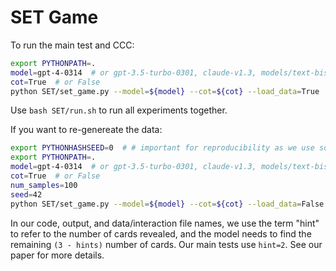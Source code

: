 # SET Game

To run the main test and CCC:
```bash
export PYTHONPATH=.
model=gpt-4-0314  # or gpt-3.5-turbo-0301, claude-v1.3, models/text-bison-001
cot=True  # or False
python SET/set_game.py --model=${model} --cot=${cot} --load_data=True
```

Use `bash SET/run.sh` to run all experiments together.

If you want to re-genereate the data:
```bash
export PYTHONHASHSEED=0  # # important for reproducibility as we use some Set structures
export PYTHONPATH=.
model=gpt-4-0314  # or gpt-3.5-turbo-0301, claude-v1.3, models/text-bison-001
cot=True  # or False
num_samples=100
seed=42
python SET/set_game.py --model=${model} --cot=${cot} --load_data=False --rounds=${num_samples} --seed=${seed}
```

In our code, output, and data/interaction file names, we use the term "hint" to refer to the number of cards revealed, and the model needs to find the remaining `(3 - hints)` number of cards. Our main tests use `hint=2`. See our paper for more details.
